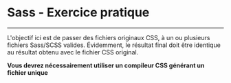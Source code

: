 # Sass - Exercice pratique

---

L'objectif ici est de passer des fichiers originaux CSS, à un ou plusieurs fichiers Sass/SCSS valides. Évidemment, le résultat final doit être identique au résultat obtenu avec le fichier CSS original.

**Vous devrez nécessairement utiliser un compileur CSS générant un fichier unique**
